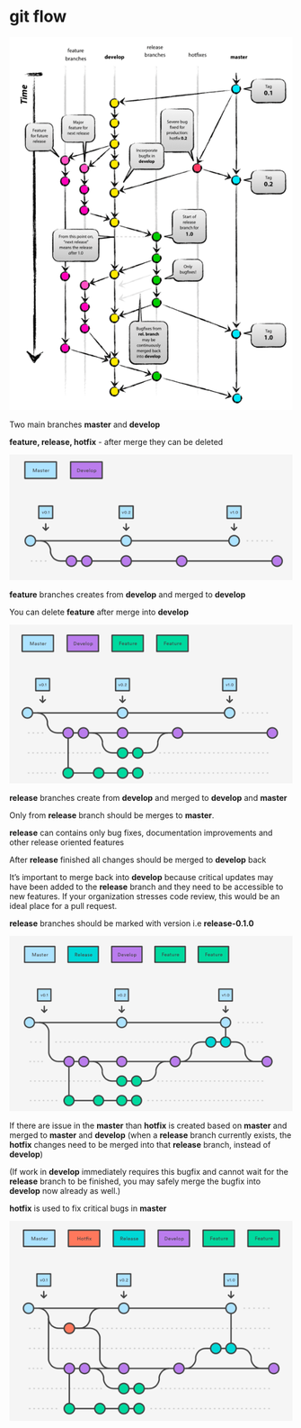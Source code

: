 # git flow

![](git%20flow/feature.png)

Two main branches **master** and **develop**

**feature, release, hotfix** - after merge they can be deleted

![](git%20flow/Develop.png)

**feature** branches creates from **develop** and merged to **develop**

You can delete **feature** after merge into **develop**

![](git%20flow/Develop%201.png)

**release** branches create from **develop** and merged to **develop** and **master**

Only from **release** branch should be merges to **master**.

**release** can contains only bug fixes, documentation improvements and other release oriented features

After **release** finished all changes should be merged to **develop** back

It’s important to merge back into **develop** because critical updates may have been added to the **release** branch and they need to be accessible to new features. If your organization stresses code review, this would be an ideal place for a pull request.

**release** branches should be marked with version i.e **release-0.1.0**

![](git%20flow/Release.png)

If there are issue in the **master** than **hotfix** is created based on **master** and merged to **master** and **develop** (when a **release** branch currently exists, the **hotfix** changes need to be merged into that **release** branch, instead of **develop**)

(If work in **develop** immediately requires this bugfix and cannot wait for the **release** branch to be finished, you may safely merge the bugfix into **develop** now already as well.)

**hotfix** is used to fix critical bugs in **master**

![](git%20flow/Release%201.png)
